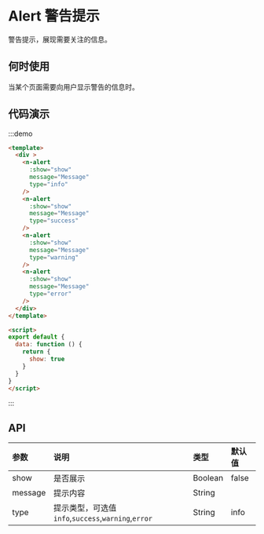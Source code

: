 
# Alert 警告提示

警告提示，展现需要关注的信息。

## 何时使用

当某个页面需要向用户显示警告的信息时。
 
## 代码演示
:::demo
```html
<template>
  <div >
    <n-alert
      :show="show"
      message="Message"
      type="info"
    />
    <n-alert
      :show="show"
      message="Message"
      type="success"
    />
    <n-alert
      :show="show"
      message="Message"
      type="warning"
    />
    <n-alert
      :show="show"
      message="Message"
      type="error"
    />
  </div>
</template>

<script>
export default {
  data: function () {
    return {
      show: true
    }
  }
}
</script>

```
:::

## API

| 参数 | 说明 | 类型 | 默认值 |
| :--- | :--- | :--- | :--- |
| show | 是否展示 | Boolean | false |
| message | 提示内容 | String |  |
| type    | 提示类型，可选值`info`,`success`,`warning`,`error` | String | info |
